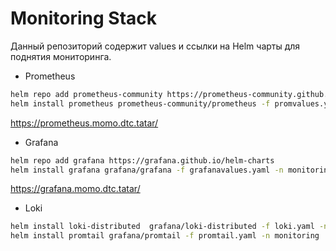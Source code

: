 # Monitoring Stack
Данный репозиторий содержит values и ссылки на Helm чарты для поднятия мониторинга.

- Prometheus
```bash
helm repo add prometheus-community https://prometheus-community.github.io/helm-charts
helm install prometheus prometheus-community/prometheus -f promvalues.yaml -n monitoring --create-namespace
```
https://prometheus.momo.dtc.tatar/

- Grafana
```bash
helm repo add grafana https://grafana.github.io/helm-charts
helm install grafana grafana/grafana -f grafanavalues.yaml -n monitoring --create-namespace
```
https://grafana.momo.dtc.tatar/

- Loki
```bash
helm install loki-distributed  grafana/loki-distributed -f loki.yaml -n monitoring
helm install promtail grafana/promtail -f promtail.yaml -n monitoring
```